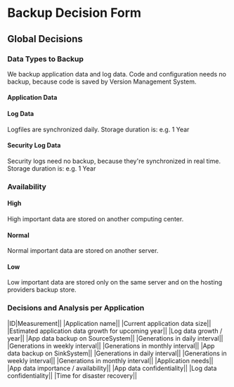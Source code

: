 # Backup Decision Form

## Global Decisions
### Data Types  to Backup
We backup application data and log data.
Code and configuration needs no backup, because code is saved by Version Management System.

#### Application Data
#### Log Data
Logfiles are synchronized daily. 
Storage duration is:	e.g. 1 Year

#### Security Log Data
Security logs need no backup, because they're synchronized in real time.
Storage duration is:	e.g. 1 Year

### Availability
#### High
High important data are stored on another computing center.

#### Normal
Normal important data are stored on another server.

#### Low
Low important data are stored only on the same server and on the hosting providers backup store.

### Decisions and Analysis per Application
|ID|Measurement||
|Application name||
|Current application data size||
|Estimated application data growth for upcoming year||
|Log data growth / year||
|App data backup on SourceSystem||
|Generations in daily interval||
|Generations in weekly interval||
|Generations in monthly interval||
|App data backup on SinkSystem||
|Generations in daily interval||
|Generations in weekly interval||
|Generations in monthly interval||
|Application needs||
|App data importance / availability||
|App data confidentiality||
|Log data confidentiality||
|Time for disaster recovery||